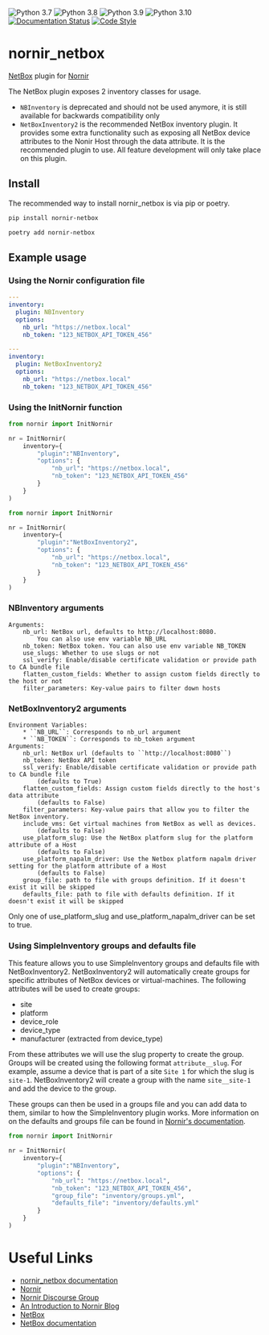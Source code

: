 ![Python 3.7](https://img.shields.io/badge/python-3.7-blue.svg)
![Python 3.8](https://img.shields.io/badge/python-3.8-blue.svg)
![Python 3.9](https://img.shields.io/badge/python-3.9-blue.svg)
![Python 3.10](https://img.shields.io/badge/python-3.10-blue.svg)
[![Documentation Status](https://readthedocs.org/projects/nornir-netbox/badge/?version=latest)](https://nornir-netbox.readthedocs.io/en/latest/?badge=latest)
[![Code Style](https://img.shields.io/badge/code%20style-black-000000.svg)](https://github.com/psf/black)

# nornir_netbox

[NetBox](https://github.com/netbox-community/netbox) plugin for [Nornir](https://github.com/nornir-automation/nornir)

The NetBox plugin exposes 2 inventory classes for usage.
- `NBInventory` is deprecated and should not be used anymore, it is still available for backwards compatibility only
- `NetBoxInventory2` is the recommended NetBox inventory plugin. It provides some extra functionality such as exposing all NetBox device attributes to the Nonir Host through the data attribute. It is the recommended plugin to use. All feature development will only take place on this plugin.

## Install

The recommended way to install nornir_netbox is via pip or poetry.

```bash
pip install nornir-netbox
```

```bash
poetry add nornir-netbox
```

## Example usage

### Using the Nornir configuration file

```yaml
---
inventory:
  plugin: NBInventory
  options:
    nb_url: "https://netbox.local"
    nb_token: "123_NETBOX_API_TOKEN_456"
```

```yaml
---
inventory:
  plugin: NetBoxInventory2
  options:
    nb_url: "https://netbox.local"
    nb_token: "123_NETBOX_API_TOKEN_456"
```

### Using the InitNornir function

```python
from nornir import InitNornir

nr = InitNornir(
    inventory={
        "plugin":"NBInventory",
        "options": {
            "nb_url": "https://netbox.local",
            "nb_token": "123_NETBOX_API_TOKEN_456"
        }
    }
)
```

```python
from nornir import InitNornir

nr = InitNornir(
    inventory={
        "plugin":"NetBoxInventory2",
        "options": {
            "nb_url": "https://netbox.local",
            "nb_token": "123_NETBOX_API_TOKEN_456"
        }
    }
)
```

### NBInventory arguments

```
Arguments:
    nb_url: NetBox url, defaults to http://localhost:8080.
        You can also use env variable NB_URL
    nb_token: NetBox token. You can also use env variable NB_TOKEN
    use_slugs: Whether to use slugs or not
    ssl_verify: Enable/disable certificate validation or provide path to CA bundle file
    flatten_custom_fields: Whether to assign custom fields directly to the host or not
    filter_parameters: Key-value pairs to filter down hosts
```

### NetBoxInventory2 arguments

```
Environment Variables:
    * ``NB_URL``: Corresponds to nb_url argument
    * ``NB_TOKEN``: Corresponds to nb_token argument
Arguments:
    nb_url: NetBox url (defaults to ``http://localhost:8080``)
    nb_token: NetBox API token
    ssl_verify: Enable/disable certificate validation or provide path to CA bundle file
        (defaults to True)
    flatten_custom_fields: Assign custom fields directly to the host's data attribute
        (defaults to False)
    filter_parameters: Key-value pairs that allow you to filter the NetBox inventory.
    include_vms: Get virtual machines from NetBox as well as devices.
        (defaults to False)
    use_platform_slug: Use the NetBox platform slug for the platform attribute of a Host
        (defaults to False)
    use_platform_napalm_driver: Use the Netbox platform napalm driver setting for the platform attribute of a Host
        (defaults to False)
    group_file: path to file with groups definition. If it doesn't exist it will be skipped
    defaults_file: path to file with defaults definition. If it doesn't exist it will be skipped
```

Only one of use_platform_slug and use_platform_napalm_driver can be set to true.

### Using SimpleInventory groups and defaults file

This feature allows you to use SimpleInventory groups and defaults file with NetBoxInventory2.
NetBoxInventory2 will automatically create groups for specific attributes of NetBox devices or virtual-machines.
The following attributes will be used to create groups:
- site
- platform
- device_role
- device_type
- manufacturer (extracted from device_type)

From these attributes we will use the slug property to create the group. Groups will be created using the following format `attribute__slug`.
For example, assume a device that is part of a site `Site 1` for which the slug is `site-1`. NetBoxInventory2 will create a group with the name `site__site-1` and add the device to the group.

These groups can then be used in a groups file and you can add data to them, similar to how the SimpleInventory plugin works.
More information on on the defaults and groups file can be found in [Nornir's documentation](https://nornir.readthedocs.io/en/latest/tutorial/inventory.html).

```python
from nornir import InitNornir

nr = InitNornir(
    inventory={
        "plugin":"NBInventory",
        "options": {
            "nb_url": "https://netbox.local",
            "nb_token": "123_NETBOX_API_TOKEN_456",
            "group_file": "inventory/groups.yml",
            "defaults_file": "inventory/defaults.yml"
        }
    }
)
```

# Useful Links

- [nornir_netbox documentation](https://nornir-netbox.readthedocs.io)
- [Nornir](https://github.com/nornir-automation/nornir)
- [Nornir Discourse Group](https://nornir.discourse.group)
- [An Introduction to Nornir Blog](https://pynet.twb-tech.com/blog/nornir/intro.html)
- [NetBox](https://github.com/netbox-community/netbox.git)
- [NetBox documentation](https://netbox.readthedocs.io/)
